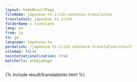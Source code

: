 ```yaml
---
layout: homeResultPage
fileName: japanese-to-irish-sentence-translation
translatein: japanese_to_irish
folderName : translate
lang: en
from: ja
to: ga
langname: japanese-to
permalink: /japanese-to-irish-sentence-translation/result
sitemap: false
nointernationalization: true
matchurls: en&&ja&&ga
---
```

{% include result/translateinto.html %}

<script src="/js/result/translation.js" data-foldername="{{page.folderName}}" data-lang="{{page.lang}}"></script>
